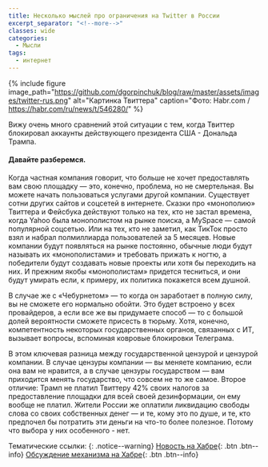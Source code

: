 ```yaml
---
title: Несколько мыслей про ограничения на Twitter в России
excerpt_separator: "<!--more-->"
classes: wide
categories:
  - Мысли
tags:
  - интернет
---
```


{% include figure image_path="https://github.com/dgorpinchuk/blog/raw/master/assets/images/twitter-rus.png" alt="Картинка Твиттера" caption="Фото: Habr.com / https://habr.com/ru/news/t/546280/" %}

Вижу очень много сравнений этой ситуации с тем, когда Твиттер блокировал аккаунты действующего президента США - Дональда Трампа.

#### Давайте разберемся.

Когда частная компания говорит, что больше не хочет предоставлять вам свою площадку — это, конечно, проблема, но не смертельная. Вы можете начать пользоваться услугами другой компании. Существует сотни других сайтов и соцсетей в интернете. Сказки про «монополию» Твиттера и Фейсбука действуют только на тех, кто не застал времена, когда Yahoo была монополистом на рынке поиска, а MySpace — самой популярной соцсетью. Или на тех, кто не заметил, как ТикТок просто взял и набрал полмиллиарда пользователей за 5 месяцев. Новые компании будут появляться на рынке постоянно, обычные люди будут называть их «монополистами» и требовать прижать к ногтю, а победители будут создавать новые проекты или хотя бы переходить на них. И прежним якобы «монополистам» придется тесниться, и они будут умирать если, к примеру, их политика покажется всем душной.

В случае же с «Чебурнетом» — то когда он заработает в полную силу, вы не сможете его нормально обойти. Это будет встроено у всех провайдеров, а если все же вы придумаете способ — то с большой долей вероятности сможете присесть в тюрьму. Хотя, конечно, компетентность некоторых государственных органов, связанных с ИТ, вызывает вопросы, вспоминая ковровые блокировки Телеграма.

В этом ключевая разница между государственной цензурой и цензурой компании. В случае цензуры компании — вы меняете компанию, если она вам не нравится, а в случае цензуры государством — вам приходится менять государство, что совсем не то же самое. Второе отличие: Трамп не платил Твиттеру 42% своих налогов за предоставление площадки для всей своей дезинформации, он ему вообще не платил. Жители России же оплатили ликвидацию свободы слова со своих собственных денег — и те, кому это по душе, и те, кто предпочел бы потратить эти деньги на что-то более полезное. Потому что выбора у них особенного - нет.

Тематические ссылки:
{: .notice--warning}
[Новость на Хабре](https://habr.com/ru/news/t/546280/){: .btn .btn--info}
[Обсуждение механизма на Хабре](https://habr.com/ru/post/546422/){: .btn .btn--info}


